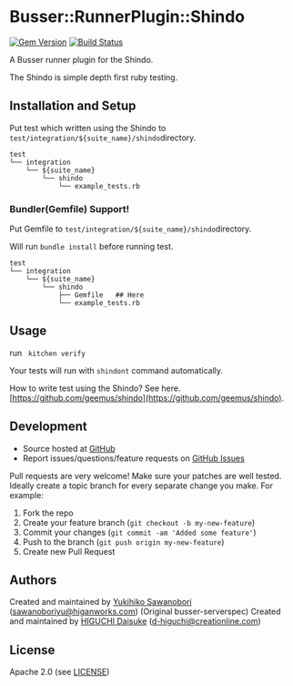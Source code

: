 # <a name="title"></a> Busser::RunnerPlugin::Shindo

[![Gem Version](https://badge.fury.io/rb/busser-shindo.png)](http://badge.fury.io/rb/busser-shindo)
[![Build Status](https://travis-ci.org/OpsRockin/busser-shindo.png?branch=master)](https://travis-ci.org/OpsRockin/busser-shindo)

A Busser runner plugin for the Shindo.

The Shindo is simple depth first ruby testing.

## <a name="installation"></a> Installation and Setup

Put test which written using the Shindo to `test/integration/${suite_name}/shindo`directory.

```
test
└── integration
    └── ${suite_name}
        └── shindo
            └── example_tests.rb
```

### <a name="bundler_support"></a> Bundler(Gemfile) Support!


Put Gemfile to `test/integration/${suite_name}/shindo`directory.

Will run `bundle install` before running test.

```
test
└── integration
    └── ${suite_name}
        └── shindo
            ├── Gemfile   ## Here
            └── example_tests.rb
```



## <a name="usage"></a> Usage

run ` kitchen verify`

Your tests will run with `shindont` command automatically.

How to write test using the Shindo?
See here. [https://github.com/geemus/shindo](https://github.com/geemus/shindo).


## <a name="development"></a> Development

* Source hosted at [GitHub][repo]
* Report issues/questions/feature requests on [GitHub Issues][issues]

Pull requests are very welcome! Make sure your patches are well tested.
Ideally create a topic branch for every separate change you make. For
example:

1. Fork the repo
2. Create your feature branch (`git checkout -b my-new-feature`)
3. Commit your changes (`git commit -am 'Added some feature'`)
4. Push to the branch (`git push origin my-new-feature`)
5. Create new Pull Request

## <a name="authors"></a> Authors


Created and maintained by [Yukihiko Sawanobori][author] (<sawanoboriyu@higanworks.com>)
(Original busser-serverspec) Created and maintained by [HIGUCHI Daisuke][author] (<d-higuchi@creationline.com>)

## <a name="license"></a> License

Apache 2.0 (see [LICENSE][license])


[author]:           https://github.com/sawanoboly
[issues]:           https://github.com/OpsRockin/busser-shindo/issues
[license]:          https://github.com/OpsRockin/busser-shindo/blob/master/LICENSE
[repo]:             https://github.com/OpsRockin/busser-shindo
[plugin_usage]:     http://docs.kitchen-ci.org/busser/plugin-usage
